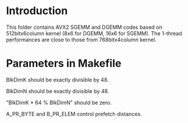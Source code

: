 # Introduction

This folder contains AVX2 SGEMM and DGEMM codes based on 512bitx6column kernel (8x6 for DGEMM, 16x6 for SGEMM). The 1-thread performances are close to those from 768bitx4column kernel.

# Parameters in Makefile

BlkDimK should be exactly divisible by 48.

BlkDimN should be exactly divisible by 48.

"BlkDimK * 64 % BlkDimN" should be zero.

A_PR_BYTE and B_PR_ELEM control prefetch distances.

